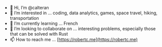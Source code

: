 - 👋 Hi, I’m @calteran
- 👀 I’m interested in ... coding, data analytics, games, space travel, hiking, transportation
- 🌱 I’m currently learning ... French
- 💞️ I’m looking to collaborate on ... interesting problems, especially those that can be solved with Rust
- 📫 How to reach me ... [https://robertc.me](https://robertc.me)
